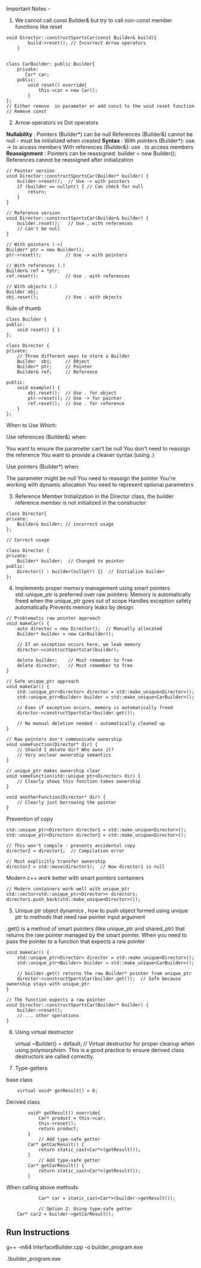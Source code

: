 Important Notes - 

1. We cannot call const Builder& but try to call non-const member functions like reset 

```
void Director::constructSportsCar(const Builder& build){
        build->reset(); // Incorrect Arrow operators 
    }


class CarBuilder: public Builder{
    private:
       Car* car;
    public:
        void reset() override{
            this->car = new Car();
        }
};
// Either remove  in parameter or add const to the void reset function // Remove const
```

2. Arrow operators vs Dot operators

**Nullability** :
Pointers (Builder*) can be null
References (Builder&) cannot be null - must be initialized when created
**Syntax** :
With pointers (Builder*): use -> to access members
With references (Builder&): use . to access members
**Reassignment** : 
Pointers can be reassigned: builder = new Builder();
References cannot be reassigned after initialization

```
// Pointer version
void Director::constructSportsCar(Builder* builder) {
    builder->reset();  // Use -> with pointers
    if (builder == nullptr) { // Can check for null
        return;
    }
}

// Reference version
void Director::constructSportsCar(Builder& builder) {
    builder.reset();   // Use . with references
    // Can't be null
}

// With pointers (->)
Builder* ptr = new Builder();
ptr->reset();         // Use -> with pointers

// With references (.)
Builder& ref = *ptr;  
ref.reset();          // Use . with references

// With objects (.)
Builder obj;
obj.reset();          // Use . with objects
```
Rule of thumb 

```
class Builder {
public:
    void reset() { }
};

class Director {
private:
    // Three different ways to store a Builder
    Builder  obj;     // Object
    Builder* ptr;     // Pointer
    Builder& ref;     // Reference
    
public:
    void example() {
        obj.reset();  // Use . for object
        ptr->reset(); // Use -> for pointer
        ref.reset();  // Use . for reference
    }
};
```
When to Use Which:

Use references (Builder&) when:

You want to ensure the parameter can't be null
You don't need to reassign the reference
You want to provide a cleaner syntax (using .)

Use pointers (Builder*) when:

The parameter might be null
You need to reassign the pointer
You're working with dynamic allocation
You need to represent optional parameters

3. Reference Member Initialization in the Director class, the builder reference member is not initialized in the constructor

```
class Director{
private:
    Builder& builder; // incorrect usage
};

// Correct usage 

class Director {
private:
    Builder* builder;  // Changed to pointer
public:
    Director() : builder(nullptr) {}  // Initialize builder
};

````

4. Implements proper memory management using smart pointers std::unique_ptr is preferred over raw pointers:
Memory is automatically freed when the unique_ptr goes out of scope
Handles exception safety automatically
Prevents memory leaks by design
```
// Problematic raw pointer approach
void makeCar() {
    auto director = new Director();  // Manually allocated
    Builder* builder = new CarBuilder();
    
    // If an exception occurs here, we leak memory
    director->constructSportsCar(builder);
    
    delete builder;    // Must remember to free
    delete director;   // Must remember to free
}

// Safe unique_ptr approach
void makeCar() {
    std::unique_ptr<Director> director = std::make_unique<Director>();
    std::unique_ptr<Builder> builder = std::make_unique<CarBuilder>();
    
    // Even if exception occurs, memory is automatically freed
    director->constructSportsCar(builder.get());
    
    // No manual deletion needed - automatically cleaned up
}

// Raw pointers don't communicate ownership
void someFunction(Director* dir) {
    // Should I delete dir? Who owns it?
    // Very unclear ownership semantics
}

// unique_ptr makes ownership clear
void someFunction(std::unique_ptr<Director> dir) {
    // Clearly shows this function takes ownership
}

void anotherFunction(Director* dir) {
    // Clearly just borrowing the pointer
}
```

Prevention of copy 
``` 
std::unique_ptr<Director> director1 = std::make_unique<Director>();
std::unique_ptr<Director> director2 = std::make_unique<Director>();

// This won't compile - prevents accidental copy
director2 = director1;  // Compilation error

// Must explicitly transfer ownership
director2 = std::move(director1);  // Now director1 is null
```

Modern c++ work better with smart pointers containers

```
// Modern containers work well with unique_ptr
std::vector<std::unique_ptr<Director>> directors;
directors.push_back(std::make_unique<Director>());

```

5. Unique ptr object dynamics , how to push object formed using unique ptr to methods that need raw pointer input argument

.get() is a method of smart pointers (like unique_ptr and shared_ptr) that returns the raw pointer managed by the smart pointer.
When you need to pass the pointer to a function that expects a raw pointer
```
void makeCar() {
    std::unique_ptr<Director> director = std::make_unique<Director>(); 
    std::unique_ptr<Builder> builder = std::make_unique<CarBuilder>();
    
    // builder.get() returns the raw Builder* pointer from unique_ptr
    director->constructSportsCar(builder.get());  // Safe because ownership stays with unique_ptr
}

// The function expects a raw pointer
void Director::constructSportsCar(Builder* builder) {
    builder->reset();
    // ... other operations
}
```
6. Using virtual destructor 

    virtual ~Builder() = default;  // Virtual destructor for proper cleanup when using polymorphism. This is a good practice to ensure derived class destructors are called correctly.

7. Type-getters

base class

```
    virtual void* getResult() = 0;
```
Derived class 
```
        void* getResult() override{
            Car* product = this->car;
            this->reset();
            return product;
        }
            // Add type-safe getter
        Car* getCarResult() {
            return static_cast<Car*>(getResult());
        }
            // Add type-safe getter
        Car* getCarResult() {
            return static_cast<Car*>(getResult());
        }
```

When calling above methods 
``` // Option 1: Using base class getResult with casting
            Car* car = static_cast<Car*>(builder->getResult());

            // Option 2: Using type-safe getter
    Car* car2 = builder->getCarResult();
``` 

## Run Instructions
 g++ -m64 InterfaceBuilder.cpp -o builder_program.exe
 
 .\builder_program.exe